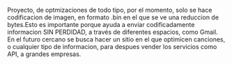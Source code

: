 Proyecto, de optmizaciones de todo tipo, por el momento, solo se hace codificacion de imagen, en formato .bin en el que se ve una reduccion de bytes.Esto es importante porque ayuda a enviar codificadamente informacion SIN PERDIDAD, 
a través de diferentes espacios, como Gmail. En el futuro cercano se busca hacer un sitio en el que optimicen canciones, o cualquier tipo de informacion, para despues vender los servicios como API, a grandes empresas.
